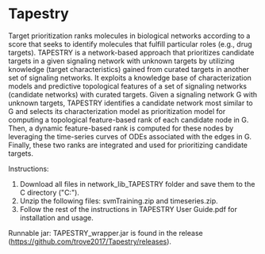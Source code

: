 # Tapestry
Target prioritization ranks molecules in biological networks according to a score that seeks to identify molecules that fulfill particular roles (e.g., drug targets). TAPESTRY is a network-based approach that prioritizes candidate targets in a given signaling network with unknown targets by utilizing knowledge (target characteristics) gained from curated targets in another set of signaling networks. It exploits a knowledge base of characterization models and predictive topological features of a set of signaling networks (candidate networks) with curated targets. Given a signaling network G with unknown targets, TAPESTRY identifies a candidate network most similar to G and selects its characterization model as prioritization model for computing a topological feature-based rank of each candidate node in G. Then, a dynamic feature-based rank is computed for these nodes by leveraging the time-series curves of ODEs associated with the edges in G. Finally, these two ranks are integrated and used for prioritizing candidate targets.

Instructions:
1) Download all files in network_lib_TAPESTRY folder and save them to the C directory ("C:\").
2) Unzip the following files: svmTraining.zip and timeseries.zip.
3) Follow the rest of the instructions in TAPESTRY User Guide.pdf for installation and usage.

Runnable jar:
TAPESTRY_wrapper.jar is found in the release (https://github.com/trove2017/Tapestry/releases).
